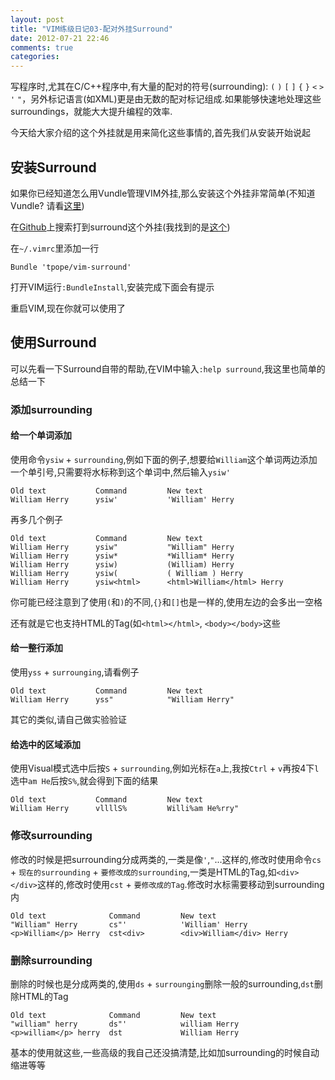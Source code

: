 ```yaml
---
layout: post
title: "VIM练级日记03-配对外挂Surround"
date: 2012-07-21 22:46
comments: true
categories: 
---
```


写程序时,尤其在C/C++程序中,有大量的配对的符号(surrounding): `(` `)` `[` `]` `{` `}` `<` `>` `'` `"`，另外标记语言(如XML)更是由无数的配对标记组成.如果能够快速地处理这些surroundings，就能大大提升编程的效率.

今天给大家介绍的这个外挂就是用来简化这些事情的,首先我们从安装开始说起

## 安装Surround

如果你已经知道怎么用Vundle管理VIM外挂,那么安装这个外挂非常简单(不知道Vundle? 请看[这里](http://williamherry.com/blog/2012/07/16/master-vim-01/))

在[Github](https://github.ocm)上搜索打到surround这个外挂(我找到的是[这个](https://github.com/tpope/vim-surround))

在`~/.vimrc`里添加一行

```
Bundle 'tpope/vim-surround'
```

打开VIM运行`:BundleInstall`,安装完成下面会有提示

重启VIM,现在你就可以使用了

## 使用Surround

可以先看一下Surround自带的帮助,在VIM中输入`:help surround`,我这里也简单的总结一下

### 添加surrounding

#### 给一个单词添加

使用命令`ysiw` + `surrounding`,例如下面的例子,想要给`William`这个单词两边添加一个单引号,只需要将水标称到这个单词中,然后输入`ysiw'`

```
Old text           Command         New text
William Herry      ysiw'           'William' Herry
```

再多几个例子

```
Old text           Command         New text
William Herry      ysiw"           "William" Herry
William Herry      ysiw*           *William* Herry
William Herry      ysiw)           (William) Herry
William Herry      ysiw(           ( William ) Herry
William Herry      ysiw<html>      <html>William</html> Herry
```

你可能已经注意到了使用`(`和`)`的不同,`{}`和`[]`也是一样的,使用左边的会多出一空格

还有就是它也支持HTML的Tag(如`<html></html>`, `<body></body>`这些

#### 给一整行添加

使用`yss` + `surrounging`,请看例子

```
Old text           Command         New text
William Herry      yss"            "William Herry"
```

其它的类似,请自己做实验验证

#### 给选中的区域添加

使用Visual模式选中后按`S` + `surrounding`,例如光标在`a`上,我按`Ctrl` + `v`再按4下`l`选中`am He`后按`S%`,就会得到下面的结果

```
Old text           Command         New text
William Herry      vllllS%         Willi%am He%rry"
```

### 修改surrounding

修改的时候是把surrounding分成两类的,一类是像`'`,`"`...这样的,修改时使用命令`cs` + `现在的surrounding` + `要修改成的surrounding`,一类是HTML的Tag,如`<div></div>`这样的,修改时使用`cst` + `要修改成的Tag`.修改时水标需要移动到surrounding内

```
Old text              Command         New text
"William" Herry       cs"'            'William' Herry
<p>William</p> Herry  cst<div>        <div>William</div> Herry
```

### 删除surrounding

删除的时候也是分成两类的,使用`ds` + `surrounging`删除一般的surrounding,`dst`删除HTML的Tag

```
Old text              Command         New text
"william" herry       ds"'            william Herry
<p>william</p> herry  dst             William Herry
```

基本的使用就这些,一些高级的我自己还没搞清楚,比如加surrounding的时候自动缩进等等
